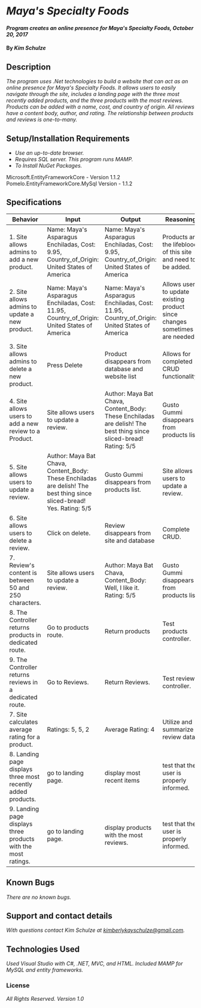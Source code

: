 # _Maya's Specialty Foods_

#### _Program creates an online presence for Maya's Specialty Foods, October 20, 2017_

#### By _**Kim Schulze**_

## Description

_The program uses .Net technologies to build a website that can act as an online presence for Maya's Specialty Foods.  It allows users to easily navigate through the site, includes a landing page with the three most recently added products, and the three products with the most reviews.  Products can be added with a name, cost, and country of origin.  All reviews have a content body, author, and rating.  The relationship between products and reviews is one-to-many._

## Setup/Installation Requirements

* _Use an up-to-date browser._
* _Requires SQL server.  This program runs MAMP._
* _To Install NuGet Packages._

Microsoft.EntityFrameworkCore - Version 1.1.2
Pomelo.EntityFrameworkCore.MySql Version - 1.1.2

## Specifications
| Behavior | Input | Output | Reasoning |
| ---- | ---- | ---- | ---- |
| 1. Site allows admins to add a new product. | Name: Maya's Asparagus Enchiladas, Cost: 9.95, Country_of_Origin: United States of America | Name: Maya's Asparagus Enchiladas, Cost: 9.95, Country_of_Origin: United States of America| Products are the lifeblood of this site and need to be added. |
| 2. Site allows admins to update a new product. | Name: Maya's Asparagus Enchiladas, Cost: 11.95, Country_of_Origin: United States of America | Name: Maya's Asparagus Enchiladas, Cost: 11.95, Country_of_Origin: United States of America | Allows user to update existing product since changes sometimes are needed. |
| 3. Site allows admins to delete a new product. | Press Delete | Product disappears from database and website list | Allows for completed CRUD functionality. |
| 4. Site allows users to add a new review to a Product. | Site allows users to update a review. | Author: Maya Bat Chava, Content_Body: These Enchiladas are delish! The best thing since sliced-bread! Rating: 5/5 | Gusto Gummi disappears from products list. | Author: Maya Bat Chava, Content_Body: These Enchiladas are delish! Rating: 5/5 | Reviews must be attached to products as part of communication tool. |
| 5. Site allows users to update a review. | Author: Maya Bat Chava, Content_Body: These Enchiladas are delish! The best thing since sliced-bread! Yes. Rating: 5/5 | Gusto Gummi disappears from products list. | Site allows users to update a review. | Author: Maya Bat Chava, Content_Body: These Enchiladas are delish! The best thing since sliced-bread! Yes. Rating: 5/5 | Gusto Gummi disappears from products list. | A mistake might be made to change. |
| 6. Site allows users to delete a review. | Click on delete. | Review disappears from site and database | Complete CRUD. |
| 7. Review's content is between 50 and 250 characters. | Site allows users to update a review. | Author: Maya Bat Chava, Content_Body: Well, I like it. Rating: 5/5 | Gusto Gummi disappears from products list. | | | |
| 8. The Controller returns products in dedicated route. | Go to products route. | Return products | Test products controller. |
| 9. The Controller returns reviews in a dedicated route. | Go to Reviews. | Return Reviews.| Test reviews controller. |
| 7. Site calculates average rating for a product. | Ratings: 5, 5, 2 | Average Rating: 4 | Utilize and summarize review data. |
| 8. Landing page displays three most recently added products. | go to landing page. | display most recent items | test that the user is properly informed. |
| 9. Landing page displays three products with the most ratings. | go to landing page. | display products with the most reviews. | test that the user is properly informed. |

## Known Bugs

_There are no known bugs._

## Support and contact details

_With questions contact Kim Schulze at kimberlykayschulze@gmail.com._

## Technologies Used

_Used Visual Studio with C#, .NET, MVC, and HTML. Included MAMP for MySQL and entity frameworks._

### License

*All Rights Reserved.  Version 1.0*
